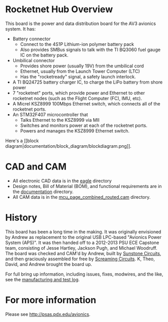 # Rocketnet Hub Overview

This board is the power and data distribution board for the AV3 avionics system. It has:

- Battery connector
   - Connect to the 4S1P Lithium-ion polymer battery pack
   - Also provides SMBus signals to talk with the TI BQ3060 fuel gauge IC on the battery pack.
- Umbilical connector
   - Provides shore power (usually 19V) from the umbilical cord
   - Ethernet, usually from the Launch Tower Computer (LTC)
   - Has the "rocketready" signal, a safety launch interlock.
- A TI BQ24725 battery charger IC, to charge the LiPo battery from shore power
- 7 "rocketnet" ports, which provide power and Ethernet to other rocketnet nodes (such as the Flight Computer (FC), IMU, etc).
- A Micrel KSZ8999 100Mbps Ethernet switch, which connects all of the rocketnet ports.
- An STM32F407 microcontroller that
   - Talks Ethernet to the KSZ8999 via MII
   - Switches and monitors power at each of the rocketnet ports.
   - Powers and manages the KSZ8999 Ethernet switch.

Here's a [[block diagram|documentation/block_diagram/blockdiagram.png]].

# CAD and CAM

- All electronic CAD data is in the [eagle](eagle) directory
- Design notes, Bill of Material (BOM), and functional requirements are in the [documentation](documentation) directory.
- All CAM data is in the [mcu_page_combined_routed.cam](eagle/mcu_page_combined_routed.cam) directory.

# History

This board has been a long time in the making. It was originally envisioned by Andrew as replacement to the original USB LPC-based "Avionics Power System (APS)". It was then handed off to a 2012-2013 PSU ECE Capstone team, consisting of Jesse Hartley, Jackson Pugh, and Michael Woodruff. The board was checked and CAM'd by Andrew, built by [Sunstone Circuits](http://www.sunstone.com/), and then graciously assembled for free by [Screaming Circuits](http://screamingcircuits.com/). K, Theo, David, and Andrew brought the board up.

For full bring up information, including issues, fixes, modwires, and the like, see the [manufacturing and test log](documentation/mfg-and-test-log.md).

# For more information

Please see <http://psas.pdx.edu/avionics>.

